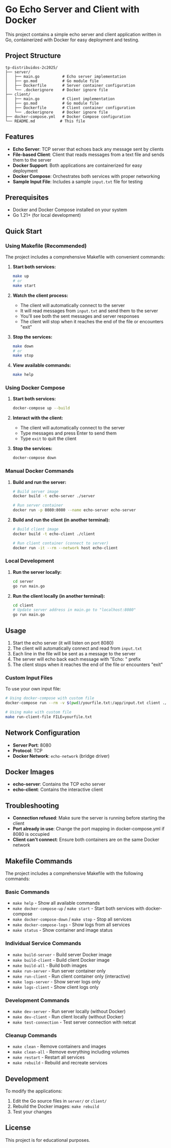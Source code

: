 # Go Echo Server and Client with Docker

This project contains a simple echo server and client application written in Go, containerized with Docker for easy deployment and testing.

## Project Structure

```
tp-distribuidos-2c2025/
├── server/
│   ├── main.go          # Echo server implementation
│   ├── go.mod           # Go module file
│   ├── Dockerfile       # Server container configuration
│   └── .dockerignore    # Docker ignore file
├── client/
│   ├── main.go          # Client implementation
│   ├── go.mod           # Go module file
│   ├── Dockerfile       # Client container configuration
│   └── .dockerignore    # Docker ignore file
├── docker-compose.yml   # Docker Compose configuration
└── README.md           # This file
```

## Features

- **Echo Server**: TCP server that echoes back any message sent by clients
- **File-based Client**: Client that reads messages from a text file and sends them to the server
- **Docker Support**: Both applications are containerized for easy deployment
- **Docker Compose**: Orchestrates both services with proper networking
- **Sample Input File**: Includes a sample `input.txt` file for testing

## Prerequisites

- Docker and Docker Compose installed on your system
- Go 1.21+ (for local development)

## Quick Start

### Using Makefile (Recommended)

The project includes a comprehensive Makefile with convenient commands:

1. **Start both services:**
   ```bash
   make up
   # or
   make start
   ```

2. **Watch the client process:**
   - The client will automatically connect to the server
   - It will read messages from `input.txt` and send them to the server
   - You'll see both the sent messages and server responses
   - The client will stop when it reaches the end of the file or encounters "exit"

3. **Stop the services:**
   ```bash
   make down
   # or
   make stop
   ```

4. **View available commands:**
   ```bash
   make help
   ```

### Using Docker Compose

1. **Start both services:**
   ```bash
   docker-compose up --build
   ```

2. **Interact with the client:**
   - The client will automatically connect to the server
   - Type messages and press Enter to send them
   - Type `exit` to quit the client

3. **Stop the services:**
   ```bash
   docker-compose down
   ```

### Manual Docker Commands

1. **Build and run the server:**
   ```bash
   # Build server image
   docker build -t echo-server ./server
   
   # Run server container
   docker run -p 8080:8080 --name echo-server echo-server
   ```

2. **Build and run the client (in another terminal):**
   ```bash
   # Build client image
   docker build -t echo-client ./client
   
   # Run client container (connect to server)
   docker run -it --rm --network host echo-client
   ```

### Local Development

1. **Run the server locally:**
   ```bash
   cd server
   go run main.go
   ```

2. **Run the client locally (in another terminal):**
   ```bash
   cd client
   # Update server address in main.go to "localhost:8080"
   go run main.go
   ```

## Usage

1. Start the echo server (it will listen on port 8080)
2. The client will automatically connect and read from `input.txt`
3. Each line in the file will be sent as a message to the server
4. The server will echo back each message with "Echo: " prefix
5. The client stops when it reaches the end of the file or encounters "exit"

### Custom Input Files

To use your own input file:

```bash
# Using docker-compose with custom file
docker-compose run --rm -v $(pwd)/yourfile.txt:/app/input.txt client ./main /app/input.txt

# Using make with custom file
make run-client-file FILE=yourfile.txt
```

## Network Configuration

- **Server Port**: 8080
- **Protocol**: TCP
- **Docker Network**: `echo-network` (bridge driver)

## Docker Images

- **echo-server**: Contains the TCP echo server
- **echo-client**: Contains the interactive client

## Troubleshooting

- **Connection refused**: Make sure the server is running before starting the client
- **Port already in use**: Change the port mapping in docker-compose.yml if 8080 is occupied
- **Client can't connect**: Ensure both containers are on the same Docker network

## Makefile Commands

The project includes a comprehensive Makefile with the following commands:

### Basic Commands
- `make help` - Show all available commands
- `make docker-compose-up` / `make start` - Start both services with docker-compose
- `make docker-compose-down` / `make stop` - Stop all services
- `make docker-compose-logs` - Show logs from all services
- `make status` - Show container and image status

### Individual Service Commands
- `make build-server` - Build server Docker image
- `make build-client` - Build client Docker image
- `make build-all` - Build both images
- `make run-server` - Run server container only
- `make run-client` - Run client container only (interactive)
- `make logs-server` - Show server logs only
- `make logs-client` - Show client logs only

### Development Commands
- `make dev-server` - Run server locally (without Docker)
- `make dev-client` - Run client locally (without Docker)
- `make test-connection` - Test server connection with netcat

### Cleanup Commands
- `make clean` - Remove containers and images
- `make clean-all` - Remove everything including volumes
- `make restart` - Restart all services
- `make rebuild` - Rebuild and recreate services

## Development

To modify the applications:

1. Edit the Go source files in `server/` or `client/`
2. Rebuild the Docker images: `make rebuild`
3. Test your changes

## License

This project is for educational purposes.